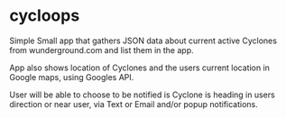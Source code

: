 # cycloops

Simple Small app that gathers JSON data about current active Cyclones from wunderground.com and list them in the app.

App also shows location of Cyclones and the users current location in Google maps, using Googles API.

User will be able to choose to be notified is Cyclone is heading in users direction or near user, via Text or Email and/or popup 
notifications.
